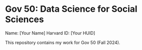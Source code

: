 # Gov 50: Data Science for Social Sciences

Name: [Your Name]
Harvard ID: [Your HUID]

This repository contains my work for Gov 50 (Fall 2024).
